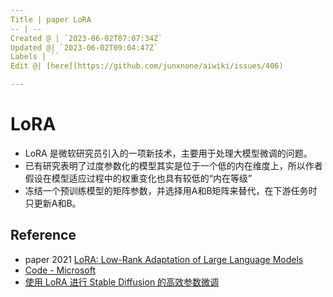 ```yaml
---
Title | paper LoRA
-- | --
Created @ | `2023-06-02T07:07:34Z`
Updated @| `2023-06-02T09:04:47Z`
Labels | ``
Edit @| [here](https://github.com/junxnone/aiwiki/issues/406)

---
```

# LoRA

- LoRA 是微软研究员引入的一项新技术，主要用于处理大模型微调的问题。
- 已有研究表明了过度参数化的模型其实是位于一个低的内在维度上，所以作者假设在模型适应过程中的权重变化也具有较低的“内在等级”
- 冻结一个预训练模型的矩阵参数，并选择用A和B矩阵来替代，在下游任务时只更新A和B。

## Reference

- paper 2021 [LoRA: Low-Rank Adaptation of Large Language Models](https://arxiv.org/abs/2106.09685)
- [Code - Microsoft](https://github.com/microsoft/LoRA)
- [使用 LoRA 进行 Stable Diffusion 的高效参数微调](https://huggingface.co/blog/zh/lora)
